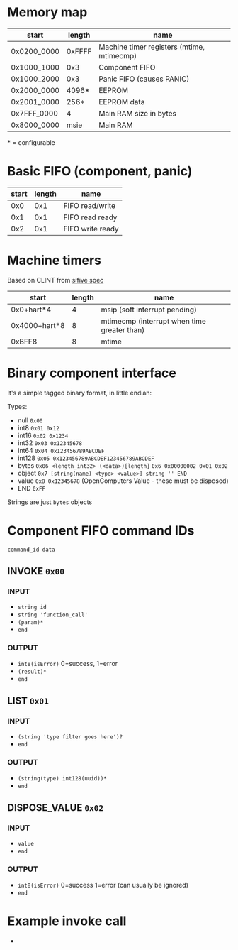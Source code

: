 # Memory map

|  start    |length|name|
|-----------|------|----|
|0x0200_0000|0xFFFF|Machine timer registers (mtime, mtimecmp)|
|0x1000_1000|0x3   |Component FIFO|
|0x1000_2000|0x3   |Panic FIFO (causes PANIC)|
|0x2000_0000|4096* |EEPROM|
|0x2001_0000|256*  |EEPROM data|
|0x7FFF_0000|4     |Main RAM size in bytes|
|0x8000_0000|msie  |Main RAM|
\* = configurable

# Basic FIFO (component, panic)
|start|length|name|
|-----|------|----|
|0x0|0x1|FIFO read/write|
|0x1|0x1|FIFO read ready|
|0x2|0x1|FIFO write ready|

# Machine timers
Based on CLINT from [sifive spec](https://sifive.cdn.prismic.io/sifive%2Fc89f6e5a-cf9e-44c3-a3db-04420702dcc1_sifive+e31+manual+v19.08.pdf)

|start        |length|name|
|-------------|------|----|
|0x0+hart*4   |4     |msip (soft interrupt pending)|
|0x4000+hart*8|8     |mtimecmp (interrupt when time greater than)|
|0xBFF8       |8     |mtime|
# Binary component interface

It's a simple tagged binary format, in little endian:

Types:

* null `0x00`
* int8 `0x01 0x12`
* int16 `0x02 0x1234`
* int32 `0x03 0x12345678`
* int64 `0x04 0x123456789ABCDEF`
* int128 `0x05 0x123456789ABCDEF123456789ABCDEF`
* bytes `0x06 <length_int32> (<data>)[length]` `0x6 0x00000002 0x01 0x02`
* object `0x7 [string(name) <type> <value>] string '' END`
* value `0x8 0x12345678` (OpenComputers Value - these must be disposed)
* END `0xFF`

Strings are just `bytes` objects

# Component FIFO command IDs

`command_id data`

## INVOKE `0x00`
### INPUT
* `string id`
* `string 'function_call'`
* `(param)*`
* `end`
### OUTPUT
* `int8(isError)` 0=success, 1=error
* `(result)*`
* `end`

## LIST `0x01`
### INPUT
* `(string 'type filter goes here')?`
* `end`
### OUTPUT
* `(string(type) int128(uuid))*`
* `end`

## DISPOSE_VALUE `0x02`
### INPUT
* `value`
* `end`
### OUTPUT
* `int8(isError)` 0=success 1=error (can usually be ignored) 
* `end`

# Example invoke call

*
